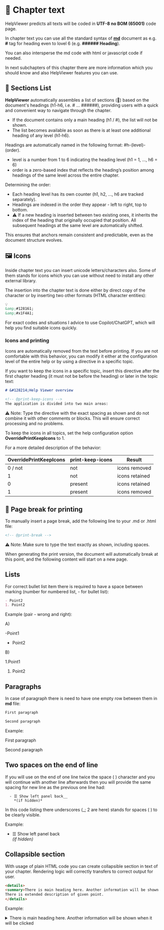 # 📝 Chapter text

HelpViewer predicts all texts will be coded in **UTF-8 no BOM (65001)** code page.

In chapter text you can use all the standard syntax of **[md][MDSyntax]** document as e.g. **#** tag for heading even to lovel 6 (e.g. **###### Heading**).

You can also intersperse the md code with html or javascript code if needed.

In next subchapters of this chapter there are more information which you should know and also HelpViewer features you can use.

## 🔖 Sections List

**HelpViewer** automatically assembles a list of sections (🔖) based on the document's headings (h1-h6, i.e. # ... ######), providing users with a quick and convenient way to navigate through the chapter.

- If the document contains only a main heading (h1 / #), the list will not be shown.
- The list becomes available as soon as there is at least one additional heading of any level (h1-h6).

Headings are automatically named in the following format: #h-(level)-(order).
  - level is a number from 1 to 6 indicating the heading level (h1 = 1, ..., h6 = 6)
  - order is a zero-based index that reflects the heading’s position among headings of the same level across the entire chapter.

Determining the order:
- Each heading level has its own counter (h1, h2, ..., h6 are tracked separately).
- Headings are indexed in the order they appear - left to right, top to bottom.
- ⚠ If a new heading is inserted between two existing ones, it inherits the index of the heading that originally occupied that position. All subsequent headings at the same level are automatically shifted.

This ensures that anchors remain consistent and predictable, even as the document structure evolves.

## 🖼️ Icons

Inside chapter text you can insert unicode letters/characters also. Some of them stands for icons which you can use without need to install any other external library.

The insertion into the chapter text is done either by direct copy of the character or by inserting two other formats (HTML character entities):
```markdown
💡
&amp;#128161;
&amp;#x1F4A1;
```

For exact codes and situations I advice to use Copilot/ChatGPT, which will help you find suitable icons quickly.

### Icons and printing

Icons are automatically removed from the text before printing. If you are not comfortable with this behavior, you can modify it either at the configuration level of the entire help or by using a directive in a specific topic.

If you want to keep the icons in a specific topic, insert this directive after the first chapter heading (it must not be before the heading) or later in the topic text:

```markdown
# &#128214;Help Viewer overview

<!-- @print-keep-icons -->
The application is divided into two main areas:
```

⚠️ Note: Type the directive with the exact spacing as shown and do not combine it with other comments or blocks. This will ensure correct processing and no problems.

To keep the icons in all topics, set the help configuration option **OverridePrintKeepIcons** to 1.

For a more detailed description of the behavior:

| OverridePrintKeepIcons | print-keep-icons | Result |
|---|---|---|
| 0 / not | not | icons removed |
| 1 | not | icons retained |
| 0 | present | icons retained |
| 1 | present | icons removed |

## 📄 Page break for printing

To manually insert a page break, add the following line to your .md or .html file:

```markdown
<!-- @print-break -->
```

⚠️ Note: Make sure to type the text exactly as shown, including spaces.

When generating the print version, the document will automatically break at this point, and the following content will start on a new page.

## Lists

For correct bullet list item there is required to have a space between marking (number for numbered list, - for bullet list):

```markdown
- Point2
1. Point2
```

Example (pair - wrong and right):

A)

-Point1
- Point2

B)

1.Point1
1. Point2

## Paragraphs

In case of paragraph there is need to have one empty row between them in **md** file:
```markdown
First paragraph

Second paragraph
```

Example:

First paragraph

Second paragraph

## Two spaces on the end of line

If you will use on the end of one line twice the space ( ) character and you will continue with another line afterwards then you will provide the same spacing for new line as the previous one line had:

```
  - ☰ Show left panel back__
    *(if hidden)*
```
In this code listing there underscores (_; 2 are here) stands for spaces ( ) to be clearly visible.

Example:

  - ☰ Show left panel back  
    *(if hidden)*

## Collapsible section

With usage of plain HTML code you can create collapsible section in text of your chapter. Rendering logic will correctly transfers to correct output for user.

```html
<details>
<summary>There is main heading here. Another information will be shown when it will be clicked</summary>
There is extended description of given point.
</details>
```

Example:
<details>
<summary>There is main heading here. Another information will be shown when it will be clicked</summary>
There is extended description of given point.
</details>

[MDSyntax]: https://www.markdownguide.org/basic-syntax/ "MD syntax"
